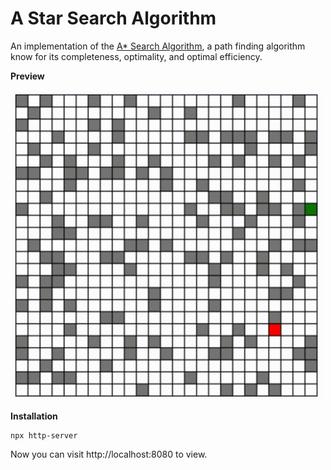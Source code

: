 # A Star Search Algorithm
An implementation of the [A* Search Algorithm](https://en.wikipedia.org/wiki/A*_search_algorithm), a path finding algorithm know for its completeness, optimality, and optimal efficiency.

**Preview**

<img src="preview.gif" width="500">

**Installation**

```
npx http-server
```

Now you can visit http://localhost:8080 to view.
